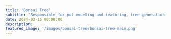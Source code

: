 ```yaml
---
title: 'Bonsai Tree'
subtitle: 'Responsible for pot modeling and texturing, tree generation, photogrammetry scan processing, tree texturing, and rendering'
date: 2024-02-15 00:00:00
description: 
featured_image: '/images/bonsai-tree/bonsai-tree-main.png'
---
```





